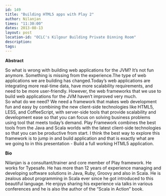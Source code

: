 ```yaml
---
id: 149
title: "Building HTML5 apps with Play 2"
author: Nilanjan
times: "11:30:00"
dates: 2013-08-13
layout: post
location-id: "OCLC's Kilgour Building Private Dinning Room"  
description: 
tags: 
---
```

 **Abstract**

So what is wrong with building web applications for the JVM? It’s not fun anymore. Something is missing from the experience.The type of web applications we are building has changed.Today’s web applications are integrating more real-time data, have more scalability requirements, and need to be more user-friendly. However, the web frameworks that we use to build web applications for the JVM haven’t improved very much.  
So what do we need? We need a framework that makes web development fun and easy by combining the new client-side technologies like HTML5, LESS, and CoffeeScript, with server-side tools that provide scalability and development ease so that you can focus on solving business problems using tool that meets today’s demand. Play Framework combines the best tools from the Java and Scala worlds with the latest client-side technologies so that you can be productive from start. I think the best way to explore this framework is to jump in and build application and that is exactly what are we going to in this presentation - Build a full working HTML5 application.  

**Bio**

Nilanjan is a consultant/trainer and core member of Play framework. He works for Typesafe. He has more than 12 years of experience managing and developing software solutions in Java, Ruby, Groovy and also in Scala. He is zealous about programming in Scala ever since he got introduced to this beautiful language. He enjoys sharing his experience via talks in various conferences and he is also the author of the “Scala in Action” book.

